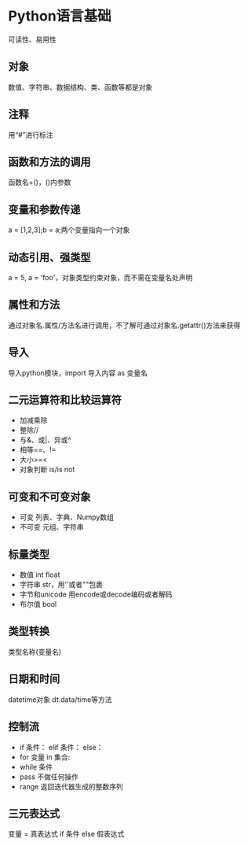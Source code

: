 # Python语言基础
可读性、易用性
## 对象
数值、字符串、数据结构、类、函数等都是对象
## 注释
用“#”进行标注
## 函数和方法的调用
函数名+()，()内参数
## 变量和参数传递
a = [1,2,3];b = a;两个变量指向一个对象 
## 动态引用、强类型
a = 5, a = 'foo'，对象类型约束对象，而不需在变量名处声明
## 属性和方法
通过对象名.属性/方法名进行调用，不了解可通过对象名.getattr()方法来获得
## 导入
导入python模块，import 导入内容 as 变量名
## 二元运算符和比较运算符
+ 加减乘除
+ 整除//
+ 与&、或|、异或^
+ 相等==、!=
+ 大小>=<
+ 对象判断 is/is not
## 可变和不可变对象
+ 可变 列表、字典、Numpy数组
+ 不可变 元组、字符串
## 标量类型
+ 数值 int float
+ 字符串 str，用''或者""包裹
+ 字节和unicode 用encode或decode编码或者解码
+ 布尔值 bool
## 类型转换
类型名称(变量名)
## 日期和时间
datetime对象 dt.data/time等方法
## 控制流
+ if 条件： elif 条件： else：
+ for 变量 in 集合:
+ while 条件
+ pass 不做任何操作
+ range 返回迭代器生成的整数序列
## 三元表达式
变量 = 真表达式 if 条件 else 假表达式
